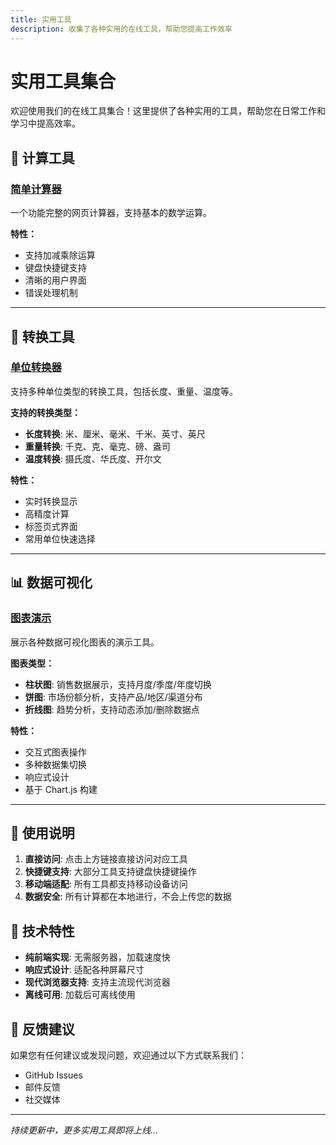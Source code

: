 ```yaml
---
title: 实用工具
description: 收集了各种实用的在线工具，帮助您提高工作效率
---
```


# 实用工具集合

欢迎使用我们的在线工具集合！这里提供了各种实用的工具，帮助您在日常工作和学习中提高效率。

## 🧮 计算工具

### [简单计算器](/tools/calculator.html)
一个功能完整的网页计算器，支持基本的数学运算。

**特性：**
- 支持加减乘除运算
- 键盘快捷键支持
- 清晰的用户界面
- 错误处理机制

---

## 🔄 转换工具

### [单位转换器](/tools/converter.html)
支持多种单位类型的转换工具，包括长度、重量、温度等。

**支持的转换类型：**
- **长度转换**: 米、厘米、毫米、千米、英寸、英尺
- **重量转换**: 千克、克、毫克、磅、盎司
- **温度转换**: 摄氏度、华氏度、开尔文

**特性：**
- 实时转换显示
- 高精度计算
- 标签页式界面
- 常用单位快速选择

---

## 📊 数据可视化

### [图表演示](/tools/chart-demo.html)
展示各种数据可视化图表的演示工具。

**图表类型：**
- **柱状图**: 销售数据展示，支持月度/季度/年度切换
- **饼图**: 市场份额分析，支持产品/地区/渠道分布
- **折线图**: 趋势分析，支持动态添加/删除数据点

**特性：**
- 交互式图表操作
- 多种数据集切换
- 响应式设计
- 基于 Chart.js 构建

---

## 🎯 使用说明

1. **直接访问**: 点击上方链接直接访问对应工具
2. **快捷键支持**: 大部分工具支持键盘快捷键操作
3. **移动端适配**: 所有工具都支持移动设备访问
4. **数据安全**: 所有计算都在本地进行，不会上传您的数据

## 🔧 技术特性

- **纯前端实现**: 无需服务器，加载速度快
- **响应式设计**: 适配各种屏幕尺寸
- **现代浏览器支持**: 支持主流现代浏览器
- **离线可用**: 加载后可离线使用

## 📝 反馈建议

如果您有任何建议或发现问题，欢迎通过以下方式联系我们：

- GitHub Issues
- 邮件反馈
- 社交媒体

---

*持续更新中，更多实用工具即将上线...*
